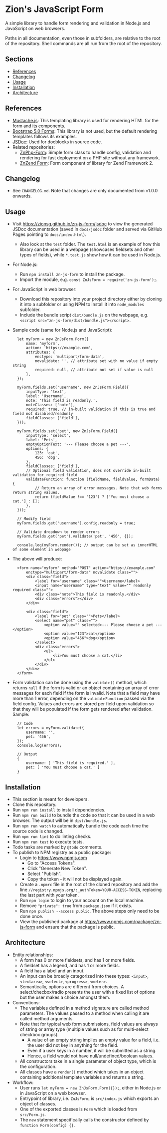 # Zion's JavaScript Form

A simple library to handle form rendering and validation in Node.js and
JavaScript on web browsers.

Paths in all documentation, even those in subfolders, are relative to the root
of the repository. Shell commands are all run from the root of the repository.

## Sections
- [References](#references)
- [Changelog](#changelog)
- [Usage](#usage)
- [Installation](#installation)
- [Architecture](#architecture)

## References
- [Mustache.js](https://github.com/janl/mustache.js): This templating library
  is used for rendering HTML for the form and its components.
- [Bootstrap 5.0 Forms](https://getbootstrap.com/docs/5.0/forms/overview/): This
  library is not used, but the default rendering templates follows its examples.
- [JSDoc](https://jsdoc.app): Used for docblocks in source code.
- Related repositories:
    + [ZnPhp-Form](https://github.com/zionsg/ZnPhp-Form):
      Simple form class to handle config, validation and rendering for fast
      deployment on a PHP site without any framework.
    + [ZnZend Form](https://github.com/zionsg/ZnZend/tree/master/src/Form):
      Form component of library for Zend Framework 2.

## Changelog
- See `CHANGELOG.md`. Note that changes are only documented from v1.0.0 onwards.

## Usage
- Visit https://zionsg.github.io/zn-js-form/jsdoc to view the generated JSDoc
  documentation (saved in `docs/jsdoc` folder and served via GitHub Pages
  pointing to `docs/index.html`).
    + Also look at the `test` folder. The `test.html` is an example of how
      this library can be used in a webpage (showcases fieldsets and other
      types of fields), while `*.test.js` show how it can be used in Node.js.
- For Node.js:
    + Run `npm install zn-js-form` to install the package.
    + Import the module, e.g. `const ZnJsForm = require('zn-js-form');`.
- For JavaScript in web browser:
    + Download this repository into your project directory either by cloning
      it into a subfolder or using NPM to install it into `node_modules`
      subfolder.
    + Include the bundle script `dist/bundle.js` on the webpage, e.g.
      `<script src="zn-js-form/dist/bundle.js"></script>`.
- Sample code (same for Node.js and JavaScript):

        let myForm = new ZnJsForm.Form({
            name: 'myform',
            action: 'https://example.com',
            attributes: {
                enctype: 'multipart/form-data',
                novalidate: '', // attribute set with no value if empty string
                required: null, // attribute not set if value is null
            },
        });

        myForm.fields.set('username', new ZnJsForm.Field({
            inputType: 'text',
            label: 'Username',
            note: 'This field is readonly.',
            noteClasses: ['note'],
            required: true, // in-built validation if this is true and field not disabled/readonly
            fieldClasses: ['field'],
        }));

        myForm.fields.set('pet', new ZnJsForm.Field({
            inputType: 'select',
            label: 'Pets',
            emptyOptionText: '--- Please choose a pet ---',
            options: {
                123: 'cat',
                456: 'dog',
            },
            fieldClasses: ['field'],
            // Optional field validation, does not override in-built validation for required field
            validateFunction: function (fieldName, fieldValue, formData) {
                // Return an array of error messages. Note that web forms return string values.
                return (fieldValue !== '123') ? ['You must choose a cat.'] : [];
            },
        }));

        // Modify field
        myForm.fields.get('username').config.readonly = true;

        // Validate dropdown to render errors
        myForm.fields.get('pet').validate('pet', '456', {});

        console.log(myForm.render()); // output can be set as innerHTML of some element in webpage

- The above will produce:

        <form name="myform" method="POST" action="https://example.com"
            enctype="multipart/form-data" novalidate class="">
            <div class="field">
                <label for="username" class="">Username</label>
                <input name="username" type="text" value="" readonly required class="">
                <div class="note">This field is readonly.</div>
                <div class="errors"></div>
            </div>

            <div class="field">
                <label for="pet" class="">Pets</label>
                <select name="pet" class="">
                    <option value="" selected>--- Please choose a pet ---</option>
                    <option value="123">cat</option>
                    <option value="456">dog</option>
                </select>
                <div class="errors">
                    <ul>
                        <li>You must choose a cat.</li>
                    </ul>
                </div>
            </div>
        </form>

- Form validation can be done using the `validate()` method, which returns
  `null` if the form is valid or an object containing an array of error messages
  for each field if the form is invalid. Note that a field may have more than
  1 error, depending on the `validateFunction` passed via the field config.
  Values and errors are stored per field upon validation so that they will
  be populated if the form gets rendered after validation.
  Sample:

        // Code
        let errors = myForm.validate({
            username: '',
            pet: '456',
        });
        console.log(errors);

        // Output
        {
            username: [ 'This field is required.' ],
            pet: [ 'You must choose a cat.' ]
        }

## Installation
- This section is meant for developers.
- Clone this repository.
- Run `npm run install` to install dependencies.
- Run `npm run build` to bundle the code so that it can be used
  in a web browser. The output will be in `dist/bundle.js`.
- Run `npm run watch` to automatically bundle the code each time the source
  code is changed.
- Run `npm run lint` to do linting checks.
- Run `npm run test` to execute tests.
- Todo tasks are marked by `@todo` comments.
- To publish to NPM registry as a public package:
    + Login to https://www.npmjs.com
        * Go to "Access Tokens".
        * Click "Generate New Token".
        * Select "Publish".
        * Copy the token - it will not be displayed again.
    - Create a `.npmrc` file in the root of the cloned repository and add the
      line `//registry.npmjs.org/:_authToken=YOUR-ACCESS-TOKEN`, replacing the
      last part with your token.
    + Run `npm login` to login to your account on the local machine.
    + Remove `"private": true` from `package.json` if it exists.
    + Run `npm publish --access public`. The above steps only need to be done
      once.
    + View the published package at https://www.npmjs.com/package/zn-js-form
      and ensure that the package is public.

## Architecture
- Entity relationships:
    + A form has 0 or more fieldsets, and has 1 or more fields.
    + A fieldset has a legend, and has 1 or more fields.
    + A field has a label and an input.
    + An input can be broadly categorized into these types:
      `<input>`, `<textarea>`, `<select>`, `<progress>`, `<meter>`.
    + Semantically, options are different from choices. A select/checbox/radio
      presents the user with a fixed list of options but the user makes a choice
      amongst them.
- Conventions:
    + The variables defined in a method signature are called method parameters.
      The values passed to a method when calling it are called method arguments.
    + Note that for typical web form submissions, field values are always
      of string or array type (multiple values such as for multi-select
      checkbox groups).
        * A value of an empty string implies an empty value for a field, i.e.
          the user did not key in anything for the field.
        * Even if a user keys in a number, it will be submitted as a string.
        * Hence, a field would not have null/undefined/boolean values.
    + All constructors take in a single parameter of object type, which is
      the configuration.
    + All classes have a `render()` method which takes in an object containing
      additional template variables and returns a string.
- Workflow:
    + User runs `let myForm = new ZnJsForm.Form({});`,
      either in Node.js or in JavaScript on a web browser.
    + Entrypoint of library, i.e. `ZnJsForm`, is `src/index.js` which exports
      an object of classes.
    + One of the exported classes is `Form` which is loaded from `src/Form.js`.
    + The `new` statement specifically calls the constructor defined by
      `function Form(config) {}`.
